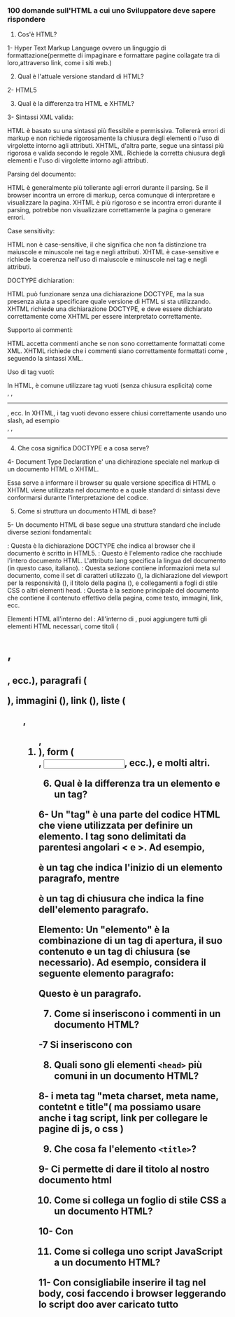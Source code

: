 ### 100 domande sull'HTML a cui uno Sviluppatore deve sapere rispondere

1. Cos'è HTML?

1- Hyper Text Markup Language ovvero un linguggio di formattazione(permette di impaginare e formattare pagine collagate tra di loro,attraverso link, come i siti web.)

2. Qual è l'attuale versione standard di HTML?

2- HTML5 

3. Qual è la differenza tra HTML e XHTML?

3- Sintassi XML valida:

HTML è basato su una sintassi più flessibile e permissiva. Tollererà errori di markup e non richiede rigorosamente la chiusura degli elementi o l'uso di virgolette intorno agli attributi.
XHTML, d'altra parte, segue una sintassi più rigorosa e valida secondo le regole XML. Richiede la corretta chiusura degli elementi e l'uso di virgolette intorno agli attributi.

Parsing del documento:

HTML è generalmente più tollerante agli errori durante il parsing. Se il browser incontra un errore di markup, cerca comunque di interpretare e visualizzare la pagina.
XHTML è più rigoroso e se incontra errori durante il parsing, potrebbe non visualizzare correttamente la pagina o generare errori.

Case sensitivity:

HTML non è case-sensitive, il che significa che non fa distinzione tra maiuscole e minuscole nei tag e negli attributi.
XHTML è case-sensitive e richiede la coerenza nell'uso di maiuscole e minuscole nei tag e negli attributi.

DOCTYPE dichiaration:

HTML può funzionare senza una dichiarazione DOCTYPE, ma la sua presenza aiuta a specificare quale versione di HTML si sta utilizzando.
XHTML richiede una dichiarazione DOCTYPE, e deve essere dichiarato correttamente come XHTML per essere interpretato correttamente.

Supporto ai commenti:

HTML accetta commenti anche se non sono correttamente formattati come XML.
XHTML richiede che i commenti siano correttamente formattati come <!-- commento -->, seguendo la sintassi XML.

Uso di tag vuoti:

In HTML, è comune utilizzare tag vuoti (senza chiusura esplicita) come <br>, <img>, <hr>, ecc.
In XHTML, i tag vuoti devono essere chiusi correttamente usando uno slash, ad esempio <br />, <img />, <hr />

4. Che cosa significa DOCTYPE e a cosa serve?

4- Document Type Declaration e' una dichirazione speciale nel markup di un documento HTML o XHTML.

 Essa serve a informare il browser su quale versione specifica di HTML o XHTML viene utilizzata nel documento e a quale standard di sintassi deve conformarsi durante l'interpretazione del codice.


5. Come si struttura un documento HTML di base?

5- Un documento HTML di base segue una struttura standard che include diverse sezioni fondamentali:

<!DOCTYPE html>: Questa è la dichiarazione DOCTYPE che indica al browser che il documento è scritto in HTML5.

<html lang="it">: Questo è l'elemento radice che racchiude l'intero documento HTML. L'attributo lang specifica la lingua del documento (in questo caso, italiano).

<head>: Questa sezione contiene informazioni meta sul documento, come il set di caratteri utilizzato (<meta charset="UTF-8">), la dichiarazione del viewport per la responsività (<meta name="viewport" content="width=device-width, initial-scale=1.0">), il titolo della pagina (<title>Titolo della Pagina</title>), e collegamenti a fogli di stile CSS o altri elementi head.

<body>: Questa è la sezione principale del documento che contiene il contenuto effettivo della pagina, come testo, immagini, link, ecc.

Elementi HTML all'interno del <body>: All'interno di <body>, puoi aggiungere tutti gli elementi HTML necessari, come titoli (<h1>, <h2>, ecc.), paragrafi (<p>), immagini (<img>), link (<a>), liste (<ul>, <ol>, <li>), form (<form>, <input>, ecc.), e molti altri.

6. Qual è la differenza tra un elemento e un tag?

6- Un "tag" è una parte del codice HTML che viene utilizzata per definire un elemento. I tag sono delimitati da parentesi angolari < e >. Ad esempio, <p> è un tag che indica l'inizio di un elemento paragrafo, mentre </p> è un tag di chiusura che indica la fine dell'elemento paragrafo.

Elemento:
Un "elemento" è la combinazione di un tag di apertura, il suo contenuto e un tag di chiusura (se necessario). Ad esempio, considera il seguente elemento paragrafo:

<p>Questo è un paragrafo.</p>

7. Come si inseriscono i commenti in un documento HTML?

-7 Si inseriscono con <!---->

8. Quali sono gli elementi `<head>` più comuni in un documento HTML?

8- i meta tag "meta charset, meta name, contetnt e title"( ma possiamo usare anche i tag script, link per collegare le pagine di js, o css )

9. Che cosa fa l'elemento `<title>`?

9- Ci permette di dare il titolo al nostro documento html

10. Come si collega un foglio di stile CSS a un documento HTML?

10- Con <link href="style.css">

11. Come si collega uno script JavaScript a un documento HTML?

11- Con consigliabile inserire il tag nel body, cosi faccendo i browser leggerando lo script doo aver caricato tutto <script src="script.js"> 

12. Qual è la differenza tra elementi di blocco e elementi inline?

12- Usiamo un esempio per capirlo : gli elementi di blocco sono come delle scatole, invece gli elementi inline sono il contenuto che puoi mettedere all'interno.

13. Come si crea un link ipertestuale in HTML?

13- Utilizzando il tag <a></a> mettendo all'interno l'indirizzo 

14. Che cos'è un attributo in HTML?

14-  E' una caratteristica/informazione associata all'elemento (nome-attributo = valore-attributo)

15. Come si inserisce un'immagine in una pagina HTML?

15- con il tag <img> ed e' un elemento "inline"

16. Che cos'è l'attributo `alt` in un'immagine e perché è importante?

16- Testo alternativo per un'immagine. Serve a descrivere un'immagine o ciò che essa rappresenta (ad esempio usato per quando non viene caricata correttamente un immgine)

17. Come si crea una lista ordinata o non ordinata in HTML?

17- Lista ordinata : <ol>ordinate list</ol>, lista non ordinata <ul>unrodinate list</ul>

18. Qual è la differenza tra `<div>` e `<span>`?

18- Ci sono differenze tra il tag span ed il tag div. Il tag span è utilizzato per elementi inline, mentre il tag div è utilizzato per contenuto a livello di blocco.

19. Che cos'è un iframe e come si utilizza?

19- Stringa di codice che allega un elemento esterno senza il bisogno di caricare nulla sul tuo database. Per esempio anziché caricare un video di YouTube, appesantendo il sito, lo incorpori direttamente tramite tag iFrame.

20. Come si può inserire un video o un file audio in HTML?

20- <video width="320" height="240" controls> <source src="video.mp4" type="video/mp4"></video> Per audio cosi <audio controls><source src="musica.mp3" type="audio/mp3"></audio>
  
21. Che cos'è il modello a box di CSS e come interagisce con HTML?

21- Si tratta del meccanismo che governa la presentazione dei vari elementi di una pagina.

22. Come si crea una tabella in HTML?

22- <table></table> si utilizzano i tag <tr> table row - riga della tabella e <td> table data - la cella che contine i valori all'interno della riga.

23. Qual è la differenza tra `thead`, `tbody` e `tfoot` in una tabella?

24. Come si può migliorare l'accessibilità in una pagina HTML?
25. Che cos'è ARIA in HTML e a cosa serve?
26. Come si crea un modulo in HTML?
27. Quali sono i vari tipi di input che si possono usare in un modulo HTML?
28. Che cos'è il metodo GET rispetto al metodo POST in un modulo?
29. Come si può validare l'input del modulo in HTML5?
30. Che cos'è e come si utilizza il canvas in HTML?
31. Quali sono le nuove caratteristiche introdotte in HTML5?
32. Che cos'è il web storage in HTML5?
33. Che cos'è e come si utilizza l'elemento `<datalist>` in HTML?
34. Come si può incorporare un file SVG in una pagina HTML?
35. Qual è la differenza tra `cookies`, `sessionStorage` e `localStorage`?
36. Che cos'è la geolocalizzazione in HTML5 e come si utilizza?
37. Che cos'è il drag-and-drop in HTML5 e come si implementa?
38. Come si può implementare la paginazione in un documento HTML?
39. Che cosa sono le meta tag e a cosa servono?
40. Come si imposta il charset in un documento HTML?
41. Qual è la differenza tra elementi `<b>` e `<strong>`?
42. Qual è la differenza tra elementi `<i>` e `<em>`?
43. Come si crea un elenco a definizioni in HTML?
44. Che cos'è un attributo globale in HTML?
45. Che cosa fa l'attributo `data-*` in HTML?
46. Come si implementa una barra di navigazione in HTML?
47. Come si crea un breadcrumb in HTML?
48. Che cos'è il semantic markup in HTML?
49. Come si utilizza l'elemento `<article>` in HTML5?
50. Come si utilizza l'elemento `<section>` in HTML5?
51. Come si utilizza l'elemento `<aside>` in HTML5?
52. Che cos'è e come si utilizza l'elemento `<footer>` in HTML5?
53. Che cos'è e come si utilizza l'elemento `<header>` in HTML5?
54. Come si implementa un layout a griglia con HTML?
55. Qual è lo scopo dell'elemento `<nav>` in HTML?
56. Come si possono creare forme personalizzate con HTML e CSS?
57. Che cos'è e come si utilizza l'elemento `<figure>` in HTML5?
58. Che cos'è l'elemento `<figcaption>` e come si utilizza?
59. Come si implementa l'ottimizzazione delle immagini in una pagina web?
60. Che cosa sono le responsive images in HTML5?
61. Come si utilizza l'elemento `<picture>` in HTML5?
62. Che cos'è il lazy loading delle immagini e come si implementa?
63.Come si gestiscono i font web in HTML? 
64. Che cos'è e come si utilizza l'elemento `<main>` in HTML5? 
65. Che cosa sono e come si usano i Web Components? 
66. Come si utilizza l'elemento `<template>` in HTML5?
67. Come si possono creare dei tooltip personalizzati con HTML e CSS? 
68. Che cos'è un polyfill e a cosa serve? 
69. Come si implementa l'animazione con HTML e CSS? 
70. Che cos'è e come si usa l'attributo `role` in HTML? 
71. Come si implementa l'accessibilità per le immagini in HTML? 
72. Che cos'è e come si usa l'elemento `<progress>` in HTML5? 
73. Che cos'è e come si usa l'elemento `<meter>` in HTML5? 
74. Come si implementa una barra di ricerca in HTML? 
75. Che cos'è un Document Type Definition (DTD) in HTML? 
76. Come si utilizza l'elemento `<output>` in HTML5? 
77. Che cos'è il cross-origin resource sharing (CORS) in HTML? 
78. Come si imposta un favicon per un sito web? 
79. Che cos'è e come si usa l'attributo `tabindex` in HTML? 
80. Come si implementa un controllo di zoom personalizzato in una pagina web?
81. Che cos'è e come si usa l'elemento `<dialog>` in HTML5? 
82. Come si può migliorare la leggibilità del testo in HTML? 
83. Che cos'è e come si usa l'elemento `<mark>` in HTML5? 
84. Come si possono creare tabelle responsive in HTML e CSS? 
85. Che cos'è e come si usa l'elemento `<summary>` e `<details>` in HTML5? 
86. Come si implementano le mappe interattive in HTML? 
87. Che cos'è e come si usa l'elemento `<time>` in HTML5? 
88. Come si possono gestire le icone in una pagina HTML? 
89. Che cos'è e come si usa l'attributo `contenteditable` in HTML? 
90. Come si può creare un layout multi-colonna in HTML e CSS? 
91. Che cos'è e come si implementa il controllo ortografico in HTML? 
92. Che cos'è un framework CSS e come interagisce con HTML? 
93. Come si possono creare animazioni di testo in HTML e CSS? 
94. Che cos'è e come si implementa un parallax scrolling in HTML e CSS? 
95. Come si possono creare effetti di ombreggiatura in HTML e CSS? 
96. Che cos'è e come si utilizza l'attributo `download` in HTML5? 
97. Come si possono creare breadcrumb dinamici in HTML? 
98. Che cos'è e come si usa l'attributo `pattern` in un input HTML? 
99. Come si può ottimizzare una pagina web per la stampa utilizzando HTML e CSS? 
100. Che cos'è e come si usa l'elemento `<noscript>` in HTML?